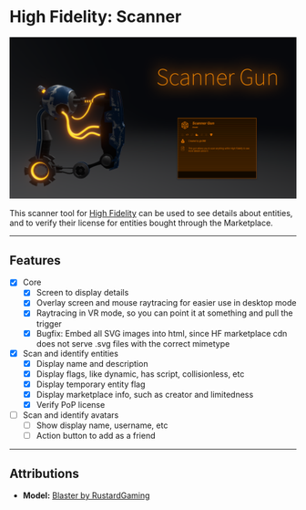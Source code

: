 # High Fidelity: Scanner

![Preview](Market%20Logo.png)

This scanner tool for [High Fidelity](https://highfidelity.com) can be used to see details about entities, and to
verify their license for entities bought through the Marketplace.

---

## Features

- [x] Core
  - [x] Screen to display details
  - [x] Overlay screen and mouse raytracing for easier use in desktop mode
  - [x] Raytracing in VR mode, so you can point it at something and pull the trigger
  - [x] Bugfix: Embed all SVG images into html, since HF marketplace cdn does not serve .svg files with the correct mimetype
- [x] Scan and identify entities
  - [x] Display name and description
  - [x] Display flags, like dynamic, has script, collisionless, etc
  - [x] Display temporary entity flag
  - [x] Display marketplace info, such as creator and limitedness
  - [x] Verify PoP license
- [ ] Scan and identify avatars
  - [ ] Show display name, username, etc
  - [ ] Action button to add as a friend

---

## Attributions

- **Model:** [Blaster by RustardGaming](https://sketchfab.com/models/c329ef00eba7436a9432fb1b871e756b)
